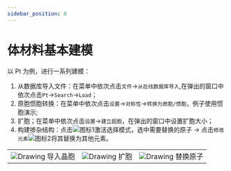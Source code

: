 ```yaml
---
sidebar_position: 0
---
```


# 体材料基本建模

以 Pt 为例，进行一系列建模：

1. 从数据库导入文件：在菜单中依次点击`文件`→`从在线数据库导入`,在弹出的窗口中依次点击`Pt`→`Search`→`Load`；
2. 原胞惯胞转换：在菜单中依次点击`设置`→`对称性`→`转换为原胞/惯胞`，例子使用惯胞演示;
3. 扩胞；在菜单中依次点击`设置`→`建立超胞`，在弹出的窗口中设置扩胞大小；
4. 构建掺杂结构：点击![图标1](./nested/qstudio_structtools_select.png)激活选择模式，选中需要替换的原子 → 点击`修改元素`![图标2](./nested/qstudio_structtools_element.png)将其替换为其他元素。

<table><tr>
    <td> 
        <center>
            <img src={require('./nested/qstudio_example_crystal1.png').default} alt="Drawing" />
            <font>导入晶胞</font>
        </center>
    </td>
    <td> 
        <center>
            <img src={require('./nested/qstudio_example_crystal2.png').default} alt="Drawing" />
            <font>扩胞</font>
        </center>
    </td>
    <td> 
        <center>
            <img src={require('./nested/qstudio_example_crystal3.png').default} alt="Drawing" />
            <font>替换原子</font>
        </center>
    </td>
</tr></table>